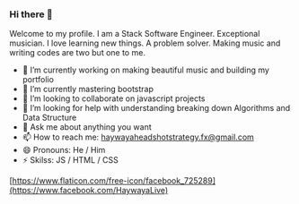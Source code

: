 ### Hi there 👋

Welcome to my profile. I am a Stack Software Engineer. Exceptional musician. I love learning new things. A problem solver. Making music and writing codes are two but one to me.

- 🔭 I’m currently working on making beautiful music and building my portfolio
- 🌱 I’m currently mastering bootstrap
- 👯 I’m looking to collaborate on javascript projects
- 🤔 I’m looking for help with understanding breaking down Algorithms and Data Structure
- 💬 Ask me about anything you want
- 📫 How to reach me: haywayaheadshotstrategy.fx@gmail.com
- 😄 Pronouns: He / Him
- ⚡ Skilss: JS /  HTML / CSS


[https://www.flaticon.com/free-icon/facebook_725289](https://www.facebook.com/HaywayaLive)

